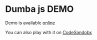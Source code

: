 # Dumba js DEMO

Demo is available [online](https://dumba-demo.netlify.app/)

You can also play with it on [CodeSandobx]('')
